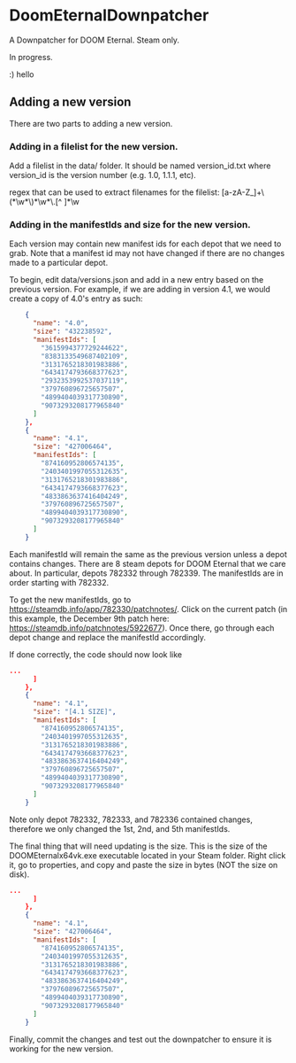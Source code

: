 # DoomEternalDownpatcher
A Downpatcher for DOOM Eternal. Steam only.

In progress.

:) hello

## Adding a new version

There are two parts to adding a new version. 

### Adding in a filelist for the new version.

Add a filelist in the data/ folder. It should be named version_id.txt where version_id is the version number (e.g. 1.0, 1.1.1, etc).

regex that can be used to extract filenames for the filelist:
[a-zA-Z_]+\\\(\*\\w\*\\\)\*\\w\*\\.[^ ]*\w


### Adding in the manifestIds and size for the new version.

Each version may contain new manifest ids for each depot that we need to grab. Note that a manifest id may not have changed if there are no changes made to a particular depot.

To begin, edit data/versions.json and add in a new entry based on the previous version. For example, if we are adding in version 4.1, we would create a copy of 4.0's entry as such:

```json
    {
      "name": "4.0",
      "size": "432238592",
      "manifestIds": [
        "3615994377729244622",
        "8383133549687402109",
        "3131765218301983886",
        "6434174793668377623",
        "2932353992537037119",
        "379760896725657507",
        "4899404039317730890",
        "9073293208177965840"
      ]
    },
    {
      "name": "4.1",
      "size": "427006464",
      "manifestIds": [
        "874160952806574135",
        "2403401997055312635",
        "3131765218301983886",
        "6434174793668377623",
        "4833863637416404249",
        "379760896725657507",
        "4899404039317730890",
        "9073293208177965840"
      ]
    }
```

Each manifestId will remain the same as the previous version unless a depot contains changes. There are 8 steam depots for DOOM Eternal that we care about. In particular, depots  782332 through 782339. The manifestIds are in order starting with 782332.

To get the new manifestIds, go to https://steamdb.info/app/782330/patchnotes/. Click on the current patch (in this example, the December 9th patch here: https://steamdb.info/patchnotes/5922677). Once there, go through each depot change and replace the manifestId accordingly.

If done correctly, the code should now look like

```json
...
      ]
    },
    {
      "name": "4.1",
      "size": "[4.1 SIZE]",
      "manifestIds": [
        "874160952806574135",
        "2403401997055312635",
        "3131765218301983886",
        "6434174793668377623",
        "4833863637416404249",
        "379760896725657507",
        "4899404039317730890",
        "9073293208177965840"
      ]
    }
```

Note only depot 782332, 782333, and 782336 contained changes, therefore we only changed the 1st, 2nd, and 5th manifestIds.

The final thing that will need updating is the size. This is the size of the DOOMEternalx64vk.exe executable located in your Steam folder. Right click it, go to properties, and copy and paste the size in bytes (NOT the size on disk).

```json
...
      ]
    },
    {
      "name": "4.1",
      "size": "427006464",
      "manifestIds": [
        "874160952806574135",
        "2403401997055312635",
        "3131765218301983886",
        "6434174793668377623",
        "4833863637416404249",
        "379760896725657507",
        "4899404039317730890",
        "9073293208177965840"
      ]
    }
```

Finally, commit the changes and test out the downpatcher to ensure it is working for the new version.
